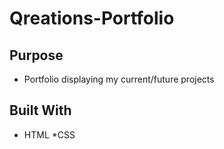 # Qreations-Portfolio

## Purpose

* Portfolio displaying my current/future projects

## Built With 

* HTML
*CSS


